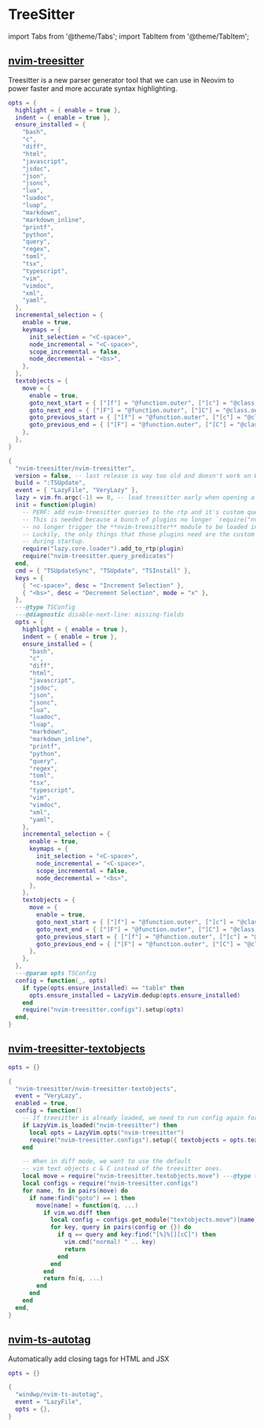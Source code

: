 # TreeSitter

<!-- plugins:start -->

import Tabs from '@theme/Tabs';
import TabItem from '@theme/TabItem';

## [nvim-treesitter](https://github.com/nvim-treesitter/nvim-treesitter)

 Treesitter is a new parser generator tool that we can
 use in Neovim to power faster and more accurate
 syntax highlighting.


<Tabs>

<TabItem value="opts" label="Options">

```lua
opts = {
  highlight = { enable = true },
  indent = { enable = true },
  ensure_installed = {
    "bash",
    "c",
    "diff",
    "html",
    "javascript",
    "jsdoc",
    "json",
    "jsonc",
    "lua",
    "luadoc",
    "luap",
    "markdown",
    "markdown_inline",
    "printf",
    "python",
    "query",
    "regex",
    "toml",
    "tsx",
    "typescript",
    "vim",
    "vimdoc",
    "xml",
    "yaml",
  },
  incremental_selection = {
    enable = true,
    keymaps = {
      init_selection = "<C-space>",
      node_incremental = "<C-space>",
      scope_incremental = false,
      node_decremental = "<bs>",
    },
  },
  textobjects = {
    move = {
      enable = true,
      goto_next_start = { ["]f"] = "@function.outer", ["]c"] = "@class.outer" },
      goto_next_end = { ["]F"] = "@function.outer", ["]C"] = "@class.outer" },
      goto_previous_start = { ["[f"] = "@function.outer", ["[c"] = "@class.outer" },
      goto_previous_end = { ["[F"] = "@function.outer", ["[C"] = "@class.outer" },
    },
  },
}
```

</TabItem>


<TabItem value="code" label="Full Spec">

```lua
{
  "nvim-treesitter/nvim-treesitter",
  version = false, -- last release is way too old and doesn't work on Windows
  build = ":TSUpdate",
  event = { "LazyFile", "VeryLazy" },
  lazy = vim.fn.argc(-1) == 0, -- load treesitter early when opening a file from the cmdline
  init = function(plugin)
    -- PERF: add nvim-treesitter queries to the rtp and it's custom query predicates early
    -- This is needed because a bunch of plugins no longer `require("nvim-treesitter")`, which
    -- no longer trigger the **nvim-treesitter** module to be loaded in time.
    -- Luckily, the only things that those plugins need are the custom queries, which we make available
    -- during startup.
    require("lazy.core.loader").add_to_rtp(plugin)
    require("nvim-treesitter.query_predicates")
  end,
  cmd = { "TSUpdateSync", "TSUpdate", "TSInstall" },
  keys = {
    { "<c-space>", desc = "Increment Selection" },
    { "<bs>", desc = "Decrement Selection", mode = "x" },
  },
  ---@type TSConfig
  ---@diagnostic disable-next-line: missing-fields
  opts = {
    highlight = { enable = true },
    indent = { enable = true },
    ensure_installed = {
      "bash",
      "c",
      "diff",
      "html",
      "javascript",
      "jsdoc",
      "json",
      "jsonc",
      "lua",
      "luadoc",
      "luap",
      "markdown",
      "markdown_inline",
      "printf",
      "python",
      "query",
      "regex",
      "toml",
      "tsx",
      "typescript",
      "vim",
      "vimdoc",
      "xml",
      "yaml",
    },
    incremental_selection = {
      enable = true,
      keymaps = {
        init_selection = "<C-space>",
        node_incremental = "<C-space>",
        scope_incremental = false,
        node_decremental = "<bs>",
      },
    },
    textobjects = {
      move = {
        enable = true,
        goto_next_start = { ["]f"] = "@function.outer", ["]c"] = "@class.outer" },
        goto_next_end = { ["]F"] = "@function.outer", ["]C"] = "@class.outer" },
        goto_previous_start = { ["[f"] = "@function.outer", ["[c"] = "@class.outer" },
        goto_previous_end = { ["[F"] = "@function.outer", ["[C"] = "@class.outer" },
      },
    },
  },
  ---@param opts TSConfig
  config = function(_, opts)
    if type(opts.ensure_installed) == "table" then
      opts.ensure_installed = LazyVim.dedup(opts.ensure_installed)
    end
    require("nvim-treesitter.configs").setup(opts)
  end,
}
```

</TabItem>

</Tabs>

## [nvim-treesitter-textobjects](https://github.com/nvim-treesitter/nvim-treesitter-textobjects)

<Tabs>

<TabItem value="opts" label="Options">

```lua
opts = {}
```

</TabItem>


<TabItem value="code" label="Full Spec">

```lua
{
  "nvim-treesitter/nvim-treesitter-textobjects",
  event = "VeryLazy",
  enabled = true,
  config = function()
    -- If treesitter is already loaded, we need to run config again for textobjects
    if LazyVim.is_loaded("nvim-treesitter") then
      local opts = LazyVim.opts("nvim-treesitter")
      require("nvim-treesitter.configs").setup({ textobjects = opts.textobjects })
    end

    -- When in diff mode, we want to use the default
    -- vim text objects c & C instead of the treesitter ones.
    local move = require("nvim-treesitter.textobjects.move") ---@type table<string,fun(...)>
    local configs = require("nvim-treesitter.configs")
    for name, fn in pairs(move) do
      if name:find("goto") == 1 then
        move[name] = function(q, ...)
          if vim.wo.diff then
            local config = configs.get_module("textobjects.move")[name] ---@type table<string,string>
            for key, query in pairs(config or {}) do
              if q == query and key:find("[%]%[][cC]") then
                vim.cmd("normal! " .. key)
                return
              end
            end
          end
          return fn(q, ...)
        end
      end
    end
  end,
}
```

</TabItem>

</Tabs>

## [nvim-ts-autotag](https://github.com/windwp/nvim-ts-autotag)

 Automatically add closing tags for HTML and JSX


<Tabs>

<TabItem value="opts" label="Options">

```lua
opts = {}
```

</TabItem>


<TabItem value="code" label="Full Spec">

```lua
{
  "windwp/nvim-ts-autotag",
  event = "LazyFile",
  opts = {},
}
```

</TabItem>

</Tabs>

<!-- plugins:end -->
